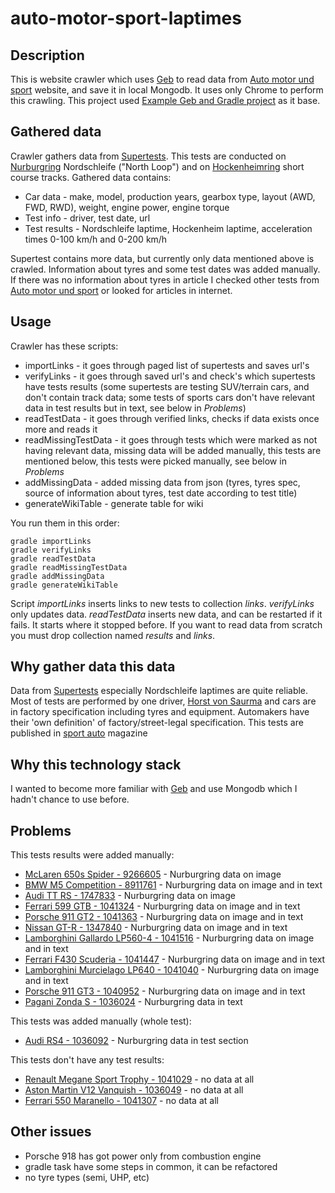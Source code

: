 # auto-motor-sport-laptimes

## Description

This is website crawler which uses [Geb](http://www.gebish.org/) to read data from 
[Auto motor und sport](http://www.auto-motor-und-sport.de/) website, and save it in local Mongodb. It uses only Chrome 
to perform this crawling. This project used [Example Geb and Gradle project](https://github.com/geb/geb-example-gradle)
 as it base.

## Gathered data

Crawler gathers data from [Supertests](http://www.auto-motor-und-sport.de/supertests/). This tests are conducted on 
[Nurburgring](https://en.wikipedia.org/wiki/N%C3%BCrburgring) Nordschleife ("North Loop") and on 
[Hockenheimring](https://en.wikipedia.org/wiki/Hockenheimring) short course tracks. Gathered data contains:

* Car data - make, model, production years, gearbox type, layout (AWD, FWD, RWD), weight, engine power, engine torque
* Test info - driver, test date, url
* Test results - Nordschleife laptime, Hockenheim laptime, acceleration times 0-100 km/h and 0-200 km/h

Supertest contains more data, but currently only data mentioned above is crawled. Information about tyres and some test
 dates was added manually. If there was no information about tyres in article I checked other tests from 
 [Auto motor und sport](http://www.auto-motor-und-sport.de/testarchiv/) or looked for articles in internet.

## Usage

Crawler has these scripts:

* importLinks - it goes through paged list of supertests and saves url's
* verifyLinks - it goes through saved url's and check's which supertests have tests results (some supertests are testing
 SUV/terrain cars, and don't contain track data; some tests of sports cars don't have relevant data in test results but 
 in text, see below in _Problems_)
* readTestData - it goes through verified links, checks if data exists once more and reads it
* readMissingTestData - it goes through tests which were marked as not having relevant data, missing data will be added
manually, this tests are mentioned below, this tests were picked manually, see below in _Problems_
* addMissingData - added missing data from json (tyres, tyres spec, source of information about tyres, test date 
according to test title)
* generateWikiTable - generate table for wiki

You run them in this order:

    gradle importLinks
    gradle verifyLinks
    gradle readTestData
    gradle readMissingTestData
    gradle addMissingData
    gradle generateWikiTable

Script _importLinks_ inserts links to new tests to collection _links_.  _verifyLinks_ only updates data. _readTestData_ 
inserts new data, and can be restarted if it fails. It starts where it stopped before.
If you want to read data from scratch you must drop collection named _results_ and _links_.

## Why gather data this data

Data from [Supertests](http://www.auto-motor-und-sport.de/supertests/) especially Nordschleife laptimes are quite 
reliable. Most of tests are performed by one driver, [Horst von Saurma](https://en.wikipedia.org/wiki/Horst_von_Saurma) 
and cars are in factory specification including tyres and equipment. Automakers have their 'own definition' of 
factory/street-legal specification. This tests are published in 
[sport auto](http://www.auto-motor-und-sport.de/sportauto-8835701.html) magazine
 
## Why this technology stack
 
I wanted to become more familiar with [Geb](http://www.gebish.org/) and use Mongodb which I hadn't chance to use before.

## Problems

This tests results were added manually:
* [McLaren 650s Spider - 9266605](http://www.auto-motor-und-sport.de/supertest/supertest-mclaren-650s-spider-nuerburgring-und-hockenheim-9266605.html) - Nurburgring data on image
* [BMW M5 Competition - 8911761](http://www.auto-motor-und-sport.de/supertest/bmw-m5-competition-leistungsexplosion-der-sportlimousine-8911761.html) - Nurburgring data on image and in text
* [Audi TT RS - 1747833](http://www.auto-motor-und-sport.de/supertest/audi-tt-rs-mit-340-ps-im-supertest-coupe-mit-fuenfzylinder-turbo-on-track-1747833.html) - Nurburgring data on image
* [Ferrari 599 GTB - 1041324](http://www.auto-motor-und-sport.de/supertest/ferrari-599-gtb-fiorano-im-test-auf-der-nordschleife-ferrari-gran-turismo-mit-enzo-genen-1041324.html) - Nurburgring data on image and in text
* [Porsche 911 GT2 - 1041363](http://www.auto-motor-und-sport.de/supertest/porsche-911-gt2-auf-nordschleife-und-hockenheimring-1041363.html) - Nurburgring data on image and in text
* [Nissan GT-R - 1347840](http://www.auto-motor-und-sport.de/supertest/nissan-gt-r-objektive-nordschleifen-rundezeit-des-486-ps-japaners-gtr-1347840.html) - Nurburgring data on image and in text
* [Lamborghini Gallardo LP560-4 - 1041516](http://www.auto-motor-und-sport.de/supertest/lamborghini-gallardo-lp-560-4-auf-nordschleife-und-hockenheimring-1041516.html) - Nurburgring data on image and in text
* [Ferrari F430 Scuderia - 1041447](http://www.auto-motor-und-sport.de/supertest/ferrari-f430-scuderia-im-supertest-ist-der-gestaerkte-italiener-ein-supertalent-1041447.html) - Nurburgring data on image and in text
* [Lamborghini Murcielago LP640 - 1041040](http://www.auto-motor-und-sport.de/supertest/lamborghini-murcielago-lp-640-auf-nordschleife-und-hockenheimring-1041040.html) - Nurburgring data on image and in text
* [Porsche 911 GT3 - 1040952](http://www.auto-motor-und-sport.de/supertest/porsche-911-gt3-auf-der-rennstrecke-nuerburgring-hockenheim-1040952.html) - Nurburgring data on image and in text
* [Pagani Zonda S - 1036024](http://www.auto-motor-und-sport.de/supertest/pagani-zonda-s-supertest-1036024.html) - Nurburgring data in text

This tests was added manually (whole test):
* [Audi RS4 - 1036092](http://www.auto-motor-und-sport.de/supertest/raum-zu-glauben-supertest-10-2000-audi-rs4-1036092.html) - Nurburgring data in test section

This tests don't have any test results:
* [Renault Megane Sport Trophy - 1041029](http://www.auto-motor-und-sport.de/supertest/renault-megane-sport-trophy-sport-auto-edition-im-supertest-der-megane-sport-trophy-sport-auto-edition-auf-der-nordschleife-1041029.html) - no data at all
* [Aston Martin V12 Vanquish - 1036049](http://www.auto-motor-und-sport.de/supertest/aston-martin-v12-vanquish-im-supertest-test-des-aston-martin-v12-vanquish-auf-der-nordschleife-1036049.html) - no data at all
* [Ferrari 550 Maranello - 1041307](http://www.auto-motor-und-sport.de/supertest/ferrari-550-maranello-feiner-italiener-1041307.html) - no data at all

## Other issues
* Porsche 918 has got power only from combustion engine
* gradle task have some steps in common, it can be refactored
* no tyre types (semi, UHP, etc)